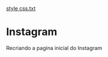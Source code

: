 [style css.txt](https://github.com/Joffre01/Instagram/files/8977356/style.css.txt)
# Instagram
Recriando a pagina inicial do Instagram
